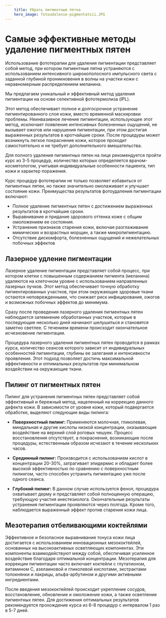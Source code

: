 ```yaml
---
    title: Убрать пигментные пятна
    hero_image: fotoudalenie-pigmentatsii.JPG
---
```

# Самые эффективные методы удаление пигментных пятен

Использование фототерапии для удаления пигментации представляет собой метод, при котором пигментные пятна устраняются с использованием интенсивного широкополосного импульсного света с заданной глубиной проникновения в волны на участки кожи с неравномерным распределением меланина.

Мы предлагаем  уникальный и эффективный метод удаления пигментации на основе селективной фототермолиза (IPL).

Этот метод обеспечивает полное и долгосрочное устранение пигментированного слоя кожи, вместо временной маскировки проблемы. Неинвазивное лечение пигментации, использующее этот метод, исключает появление интенсивных болезненных ощущений, не вызывает ожогов или нарушения пигментации, при этом достигая выраженных результатов в кротчайшие сроки. После процедуры может возникнуть легкое покраснение кожи, которое проходит самостоятельно и не требует дополнительного вмешательства.

Для полного удаления пигментных пятен на лице рекомендуется пройти курс из 3-5 процедур, количество которых определяется врачом-косметологом, учитывая индивидуальные особенности пациента, тип кожи и характер поражения.

Курс процедур фототерапии не только позволяет избавиться от пигментных пятен, но также значительно омолаживает и улучшает состояние кожи. Преимущества результатов фотоудаления пигментации включают:

- Полное удаление пигментных пятен с достижением выраженных результатов в кротчайшие сроки.
- Выравнивание и придание здорового оттенка коже с общим омоложением ее состояния.
- Устранение признаков старения кожи, включая разглаживание мимических и возрастных морщин, а также микропигментацию.
- Отсутствие дискомфорта, болезненных ощущений и нежелательных побочных эффектов

## Лазерное удление пигментации

Лазерное удаление пигментации представляет собой процесс, при котором клетки с повышенным содержанием пигмента (меланина) удаляются на клеточном уровне с использованием направленных лазерных пучков. Этот метод обеспечивает точную обработку пигментированных участков, при этом окружающие здоровые ткани остаются неповрежденными, что снижает риск инфицирования, ожогов и возможных побочных эффектов до минимума.

Сразу после проведения лазерного удаления пигментных пятен наблюдается затемнение обработанных участков, которые в последующие несколько дней начинают шелушиться и становятся заметно светлее. С течением времени происходит окончательное исчезновение пигментации.

Процедура лазерного удаления пигментных пятен проводится в рамках курса, количество сеансов которого зависит от индивидуальных особенностей пигментации, глубины ее залегания и интенсивности проявления. Этот подход позволяет достичь максимальной эффективности и оптимальных результатов при минимальном воздействии на окружающие ткани.

## Пилинг от пигментных пятен

Пилинг для устранения пигментных пятен представляет собой эффективный и бережный метод, нацеленный на коррекцию данного дефекта кожи. В зависимости от уровня кожи, который подвергается обработке, выделяют следующие виды пилинга:

- **Поверхностный пилинг:** Применяются молочная, гликолевая, миндальная и другие кислоты низкой концентрации, оказывающие воздействие на верхний слой роговых чешуек. Процесс восстановления отсутствует, а покраснения, возникающие после процедуры, естественным образом исчезают в течение нескольких часов.

- **Срединный пилинг:** Производится с использованием кислот в концентрации 20-30%, затрагивает эпидермис и обладает более высокой эффективностью по сравнению с поверхностным пилингом, часто способен устранить пигментацию уже после одного сеанса.

- **Глубокий пилинг:** В данном случае используется фенол, процедура охватывает дерму и представляет собой полноценную операцию, требующую участия анестезиолога. Окончательные результаты устранения пигментации проявляются через полгода. Кроме того, наблюдается выраженный эффект против старения кожи лица.

## Мезотерапия отбеливающими коктейлями

Эффективное и безопасное выравнивание тонуса кожи лица достигается с использованием инновационных мезококтейлей, основанных на высокоактивных осветляющих компонентах. Эти компоненты взаимодействуют между собой, обеспечивая усиленное воздействие благодаря оптимальной концентрации. Мезотерапия для коррекции пигментации часто включает коктейли с глутатионом, витамином C, азелаиновой и гликолевой кислотами, экстрактами толокнянки и лакрицы, альфа-арбутином и другими активными ингредиентами.

После введения мезококтейлей происходит укрепление сосудов, восстановление, обновление и омоложение кожи, а также осветление пигментных пятен. Для достижения оптимальных результатов рекомендуется прохождение курса из 6-8 процедур с интервалом 1 раз в 5-7 дней.

